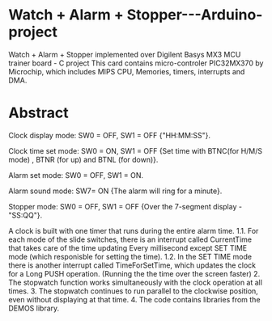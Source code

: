 # Watch + Alarm + Stopper---Arduino-project
Watch + Alarm + Stopper implemented over Digilent Basys MX3 MCU trainer board - C project
This card contains micro-controler PIC32MX370 by Microchip, which includes MIPS CPU, Memories, timers, interrupts and DMA.

# Abstract
Clock display mode: SW0 = OFF, SW1 = OFF {"HH:MM:SS"}.

Clock time set mode: SW0 = ON, SW1 = OFF {Set time with BTNC(for H/M/S mode) , BTNR (for up) and BTNL (for down)}.

Alarm set mode: SW0 = OFF, SW1 = ON.

Alarm sound mode: SW7= ON {The alarm will ring for a minute}.

Stopper mode: SW0 = OFF, SW1 = OFF {Over the 7-segment display - "SS:QQ"}.


A clock is built with one timer that runs during the entire alarm time.
1.1. For each mode of the slide switches, there is an interrupt called CurrentTime that takes care of the time updating
     Every millisecond except SET TIME mode (which responisble for setting the time).
1.2. In the SET TIME mode there is another interrupt called TimeForSetTime, which updates the clock
     for a Long PUSH operation. (Running the the time over the screen faster)
2. The stopwatch function works simultaneously with the clock operation at all times.
3. The stopwatch continues to run parallel to the clockwise position, even without displaying at that time.
4. The code contains libraries from the DEMOS library.
